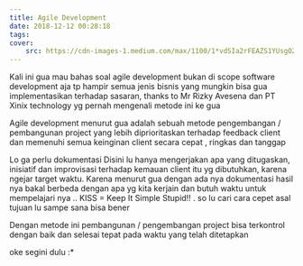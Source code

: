 ```yaml
---
title: Agile Development
date: 2018-12-12 00:28:18
tags:
cover: 
    src: https://cdn-images-1.medium.com/max/1100/1*vdSIa2rFEAZS1YUsgOZR0A.jpeg
---
```


Kali ini gua mau bahas soal agile development bukan di scope software development aja tp hampir semua jenis bisnis yang mungkin bisa gua implementasikan terhadap sasaran, thanks to Mr Rizky Avesena dan PT Xinix technology yg pernah mengenali metode ini ke gua

Agile development menurut gua adalah sebuah metode pengembangan / pembangunan project yang lebih diprioritaskan terhadap feedback client dan memenuhi semua keinginan client secara cepat , ringkas dan tanggap

Lo ga perlu dokumentasi
Disini lu hanya mengerjakan apa yang ditugaskan, inisiatif dan improvisasi terhadap kemauan client itu yg dibutuhkan, karena ngejar target waktu. Karena menurut gua dengan ada nya dokumentasi hasil nya bakal berbeda dengan apa yg kita kerjain dan butuh waktu untuk mempelajari nya .. KISS = Keep It Simple Stupid!! . so lu cari cara cepet asal tujuan lu sampe sana bisa bener

Dengan metode ini pembangunan / pengembangan project bisa terkontrol dengan baik dan selesai tepat pada waktu yang telah ditetapkan

oke segini dulu :*